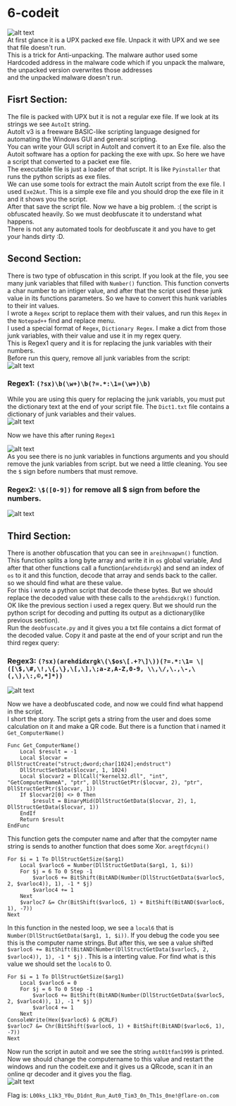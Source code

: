 # 6-codeit  
![alt text](https://github.com/aleeamini/Flareon7-2020/blob/main/6/sprite.bmp)  
At first glance it is a UPX packed exe file. Unpack it with UPX and we see that file doesn't run.  
This is a trick for Anti-unpacking. The malware author used some Hardcoded address in the malware code which if you unpack the malware, the unpacked version overwrites those addresses  
and the unpacked malware doesn't run.
## Fisrt Section:  
The file is packed with UPX but it is not a regular exe file. If we look at its strings we see ```AutoIt``` string.  
AutoIt v3 is a freeware BASIC-like scripting language designed for automating the Windows GUI and general scripting.  
You can write your GUI script in AutoIt and convert it to an Exe file. also the Autoit software has a option for packing the exe with upx. So here we have a script that converted to a packet exe file.  
The executable file is just a loader of that script. It is like ```Pyinstaller``` that runs the python scripts as exe files.  
We can use some tools for extract the main AutoIt script from the exe file. I used ```Exe2Aut```. This is a simple exe file and you should drop the exe file in it and it shows you the script.  
After that save the script file. Now we have a big problem. :( the script is obfuscated heavily. So we must deobfuscate it to understand what happens.  
There is not any automated tools for deobfuscate it and you have to get your hands dirty :D.  
## Second Section:  

There is two type of obfuscation in this script. If you look at the file, you see many junk variables that filled with ```Number()``` function. This function converts a char number to an intiger value, and after that the script used these junk value in its functions parameters. So we have to convert this hunk variables to their int values.  
I wrote a ```Regex``` script to replace them with their values, and run this ```Regex``` in the ```Notepad++``` find and replace menu.  
I used a special format of ```Regex```, ```Dictionary Regex```. I make a dict from those junk variables, with their value and use it in my regex query.  
This is Regex1 query and it is for replacing the junk variables with their numbers.  
Before run this query, remove all junk variables from the script:  
![alt text](https://github.com/aleeamini/Flareon7-2020/blob/main/6/remove_junks.png)  
  
  
### Regex1: ```(?sx)\b(\w+)\b(?=.*:\1=(\w+)\b)```  
While you are using this query for replacing the junk variabls, you must put the dictionary text at the end of your script file. The ```Dict1.txt``` file contains a dictionary of junk variables and their values.  
![alt text](https://github.com/aleeamini/Flareon7-2020/blob/main/6/run_regex1.png)   

Now we have this after runing ```Regex1```  

![alt text](https://github.com/aleeamini/Flareon7-2020/blob/main/6/after_run_regex1.png)  
As you see there is no junk variables in functions arguments and you should remove the junk variables from script. but we need a little cleaning. You see the ```$``` sign before numbers that must remove.  

### Regex2: ```\$([0-9])``` for remove all $ sign from before the numbers.  
![alt text](https://github.com/aleeamini/Flareon7-2020/blob/main/6/after_regex2.png)  
## Third Section:  
There is another obfuscation that you can see in ```areihnvapwn()``` function. This function splits a long byte array and write it in ```os``` global variable, And after that other functions call a function(```arehdidxrgk```) and send an index of ```os``` to it and this function, decode that array and sends back to the caller.  
so we should find what are these value.  
For this i wrote a python script that decode these bytes. But we should replace the decoded value with these calls to the ```arehdidxrgk()``` function.  
OK like the previous section i used a regex query. But we should run the python script for decoding and putting its output as a dictionary(like previous section).  
Run the ```deobfuscate.py``` and it gives you a txt file contains a dict format of the decoded value. Copy it and paste at the end of your script and run the third regex query:  
### Regex3: ```(?sx)(arehdidxrgk\(\$os\[.+?\]\))(?=.*:\1= \|([\$,\#,\!,\{,\},\[,\],\;a-z,A-Z,0-9, \\,\/,\.,\-,\(,\),\:,©,*]*))```  
![alt text](https://github.com/aleeamini/Flareon7-2020/blob/main/6/after_regex3.png)  

Now we have a deobfuscated code, and now we could find what happend in the script.  
I short the story. The script gets a string from the user and does some calculation on it and make a QR code. But there is a function that i named it ```Get_ComputerName()```  

```
Func Get_ComputerName()
	Local $result = -1
	Local $locvar = DllStructCreate("struct;dword;char[1024];endstruct")
	DllStructSetData($locvar, 1, 1024)
	Local $locvar2 = DllCall("kernel32.dll", "int", "GetComputerNameA", "ptr", DllStructGetPtr($locvar, 2), "ptr", DllStructGetPtr($locvar, 1))
	If $locvar2[0] <> 0 Then
		$result = BinaryMid(DllStructGetData($locvar, 2), 1, DllStructGetData($locvar, 1))
	EndIf
	Return $result
EndFunc
```  
This function gets the computer name and after that the compyter name string is sends to another function that does some Xor. ```aregtfdcyni()```  

```
For $i = 1 To DllStructGetSize($arg1)
	Local $varloc6 = Number(DllStructGetData($arg1, 1, $i))
	For $j = 6 To 0 Step -1
		$varloc6 += BitShift(BitAND(Number(DllStructGetData($varloc5, 2, $varloc4)), 1), -1 * $j)
		$varloc4 += 1
	Next
	$varloc7 &= Chr(BitShift($varloc6, 1) + BitShift(BitAND($varloc6, 1), -7))
Next
```  


In this function in the nested loop, we see a ```local6``` that is ```Number(DllStructGetData($arg1, 1, $i))```. If you debug the code you see this is the computer name strings.  But after this, we see a value shifted ```$varloc6 += BitShift(BitAND(Number(DllStructGetData($varloc5, 2, $varloc4)), 1), -1 * $j)``` . This is a interting value. For find what is this value we should set the ```local6``` to 0.  

```
For $i = 1 To DllStructGetSize($arg1)
	Local $varloc6 = 0
	For $j = 6 To 0 Step -1
		$varloc6 += BitShift(BitAND(Number(DllStructGetData($varloc5, 2, $varloc4)), 1), -1 * $j)
		$varloc4 += 1
	Next
ConsoleWrite(Hex($varloc6) & @CRLF) 
$varloc7 &= Chr(BitShift($varloc6, 1) + BitShift(BitAND($varloc6, 1), -7))
Next
```  
Now run the script in autoit and we see the string ```aut01tfan1999``` is printed. Now we should change the computername to this value and restart the windows and run the codeit.exe and it gives us a QRcode, scan it in an online qr decoder and it gives you the flag.  
![alt text](https://github.com/aleeamini/Flareon7-2020/blob/main/6/finalFlag.bmp)  

Flag is: ```L00ks_L1k3_Y0u_D1dnt_Run_Aut0_Tim3_0n_Th1s_0ne!@flare-on.com```

